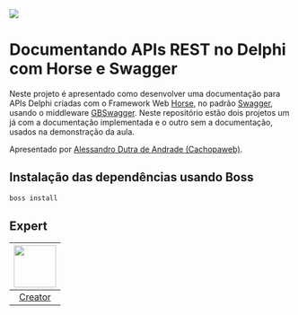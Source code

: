<img src="https://storage.googleapis.com/golden-wind/experts-club/capa-github.svg" />

# Documentando APIs REST no Delphi com Horse e Swagger

Neste projeto é apresentado como desenvolver uma documentação para APIs Delphi criadas com o Framework Web [Horse][3], no padrão [Swagger][4], usando o middleware [GBSwagger][2].
Neste repositório estão dois projetos um já com a documentação implementada e o outro sem a documentação, usados na demonstração da aula.

Apresentado por [Alessandro Dutra de Andrade (Cachopaweb)][1].

## Instalação das dependências usando Boss
```sh
boss install
```
## Expert

| [<img src="https://github.com/cachopaweb.png" width="75px;"/>][1] |
| :-: |
|[Creator][1]|


[1]: https://github.com/cachopaweb
[2]: https://github.com/gabrielbaltazar/gbswagger
[3]: https://github.com/HashLoad/horse
[4]: https://swagger.io/